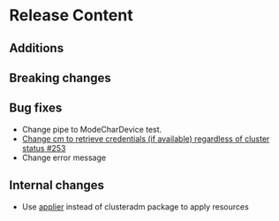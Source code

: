 [comment]: # ( Copyright Contributors to the Open Cluster Management project )
# Release Content
## Additions

## Breaking changes

## Bug fixes

- Change pipe to ModeCharDevice test.
- [Change cm to retrieve credentials (if available) regardless of cluster status #253](https://github.com/stolostron/cm-cli/issues/253)
- Change error message 
## Internal changes

- Use [applier](github.com/stolostron/applier) instead of clusteradm package to apply resources
